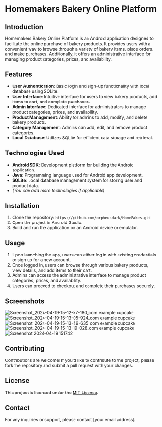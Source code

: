 

# Homemakers Bakery Online Platform

## Introduction
Homemakers Bakery Online Platform is an Android application designed to facilitate the online purchase of bakery products. It provides users with a convenient way to browse through a variety of bakery items, place orders, and make purchases. Additionally, it offers an administrative interface for managing product categories, prices, and availability.

## Features
- **User Authentication**: Basic login and sign-up functionality with local database using SQLite.
- **User Interface**: Intuitive interface for users to view bakery products, add items to cart, and complete purchases.
- **Admin Interface**: Dedicated interface for administrators to manage product categories, prices, and availability.
- **Product Management**: Ability for admins to add, modify, and delete bakery products.
- **Category Management**: Admins can add, edit, and remove product categories.
- **Local Database**: Utilizes SQLite for efficient data storage and retrieval.

## Technologies Used
- **Android SDK**: Development platform for building the Android application.
- **Java**: Programming language used for Android app development.
- **SQLite**: Local database management system for storing user and product data.
- *(You can add more technologies if applicable)*

## Installation
1. Clone the repository: `https://github.com/orpheusdark/HomeBakes.git`
2. Open the project in Android Studio.
3. Build and run the application on an Android device or emulator.

## Usage
1. Upon launching the app, users can either log in with existing credentials or sign up for a new account.
2. Once logged in, users can browse through various bakery products, view details, and add items to their cart.
3. Admins can access the administrative interface to manage product categories, prices, and availability.
4. Users can proceed to checkout and complete their purchases securely.

## Screenshots
![Screenshot_2024-04-19-15-12-57-180_com example cupcake](https://github.com/orpheusdark/HomeBakes/assets/117748842/e0ea6024-1bb5-4e2a-b077-351a060e8678)
![Screenshot_2024-04-19-15-13-05-924_com example cupcake](https://github.com/orpheusdark/HomeBakes/assets/117748842/d1496234-345c-471c-b4b8-72c047980554)
![Screenshot_2024-04-19-15-13-49-635_com example cupcake](https://github.com/orpheusdark/HomeBakes/assets/117748842/e7ffe588-dbf8-4395-bacf-d93478ed2d0b)
![Screenshot_2024-04-19-15-13-19-028_com example cupcake](https://github.com/orpheusdark/HomeBakes/assets/117748842/a0466849-7a01-49aa-ab20-be08f51d67b6)
![Screenshot 2024-04-19 151742](https://github.com/orpheusdark/HomeBakes/assets/117748842/649cf12d-56a6-46e2-b7f9-f4a06d91276e)



## Contributing
Contributions are welcome! If you'd like to contribute to the project, please fork the repository and submit a pull request with your changes.

## License
This project is licensed under the [MIT License](LICENSE).

## Contact
For any inquiries or support, please contact [your email address].

